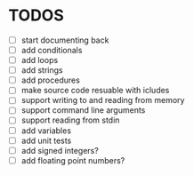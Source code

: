 # TODOS

- [ ] start documenting back
- [ ] add conditionals
- [ ] add loops
- [ ] add strings
- [ ] add procedures
- [ ] make source code resuable with icludes
- [ ] support writing to and reading from memory
- [ ] support command line arguments
- [ ] support reading from stdin
- [ ] add variables
- [ ] add unit tests
- [ ] add signed integers?
- [ ] add floating point numbers?
